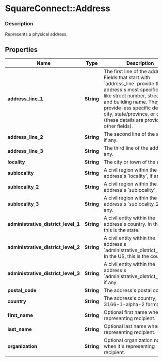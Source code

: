 # SquareConnect::Address

### Description

Represents a physical address.

## Properties
Name | Type | Description | Notes
------------ | ------------- | ------------- | -------------
**address_line_1** | **String** | The first line of the address.  Fields that start with &#x60;address_line&#x60; provide the address&#39;s most specific details, like street number, street name, and building name. They do *not* provide less specific details like city, state/province, or country (these details are provided in other fields). | [optional] 
**address_line_2** | **String** | The second line of the address, if any. | [optional] 
**address_line_3** | **String** | The third line of the address, if any. | [optional] 
**locality** | **String** | The city or town of the address. | [optional] 
**sublocality** | **String** | A civil region within the address&#39;s &#x60;locality&#x60;, if any. | [optional] 
**sublocality_2** | **String** | A civil region within the address&#39;s &#x60;sublocality&#x60;, if any. | [optional] 
**sublocality_3** | **String** | A civil region within the address&#39;s &#x60;sublocality_2&#x60;, if any. | [optional] 
**administrative_district_level_1** | **String** | A civil entity within the address&#39;s country. In the US, this is the state. | [optional] 
**administrative_district_level_2** | **String** | A civil entity within the address&#39;s &#x60;administrative_district_level_1&#x60;. In the US, this is the county. | [optional] 
**administrative_district_level_3** | **String** | A civil entity within the address&#39;s &#x60;administrative_district_level_2&#x60;, if any. | [optional] 
**postal_code** | **String** | The address&#39;s postal code. | [optional] 
**country** | **String** | The address&#39;s country, in ISO 3166-1-alpha-2 format. | [optional] 
**first_name** | **String** | Optional first name when it&#39;s representing recipient. | [optional] 
**last_name** | **String** | Optional last name when it&#39;s representing recipient. | [optional] 
**organization** | **String** | Optional organization name when it&#39;s representing recipient. | [optional] 


